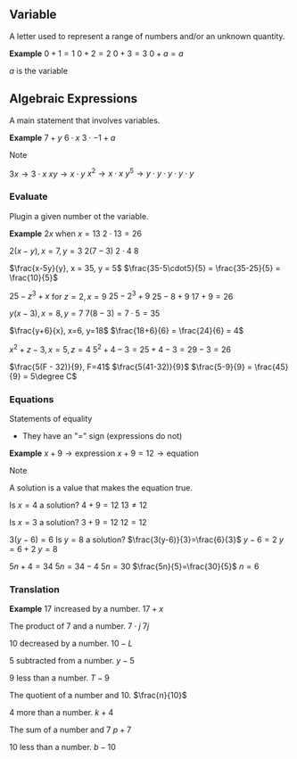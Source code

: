 ## Variable
A letter used to represent a range of numbers and/or an unknown quantity.

**Example**
$0 + 1 = 1$
$0 + 2 = 2$
$0 + 3 = 3$
$0 + a = a$

$a$ is the variable

## Algebraic Expressions
A main statement that involves variables.

**Example**
$7 + y$
$6 \cdot x$
$3 \cdot -1 + a$

>[!NOTE]
>$3x \rightarrow 3 \cdot x$
>$xy \rightarrow x \cdot y$
>$x^2 \rightarrow x \cdot x$
>$y^5 \rightarrow y \cdot y \cdot y \cdot y \cdot y$

### Evaluate
Plugin a given number ot the variable.

**Example**
$2x$ when $x=13$
$2 \cdot 13 = 26$

$2(x-y), x = 7, y = 3$
$2(7-3)$
$2 \cdot 4$
$8$

$\frac{x-5y}{y}, x = 35, y = 5$
$\frac{35-5\cdot5}{5} = \frac{35-25}{5} = \frac{10}{5}$

$25-z^3+x$ for $z=2, x=9$
$25-2^3+9$
$25-8+9$
$17+9=26$

$y(x-3), x=8, y=7$
$7(8-3) = 7 \cdot 5 = 35$

$\frac{y+6}{x}, x=6, y=18$
$\frac{18+6}{6} = \frac{24}{6} = 4$

$x^2 + z -3, x = 5, z = 4$
$5^2 + 4 - 3 = 25 + 4 - 3 = 29 - 3 = 26$

$\frac{5(F - 32)}{9}, F=41$
$\frac{5(41-32)}{9}$
$\frac{5-9}{9} = \frac{45}{9} = 5\degree C$

### Equations
Statements of equality
- They have an "=" sign (expressions do not)

**Example**
$x+9 \rightarrow \textrm{expression}$
$x+9=12 \rightarrow \textrm{equation}$

>[!NOTE]
>A solution is a value that makes the equation true.

Is $x=4$ a solution?
$4+9 = 12$
$13 \not= 12$

Is $x=3$ a solution?
$3+9=12$
$12 = 12$

$3(y-6)=6$
Is $y=8$ a solution?
$\frac{3(y-6)}{3}=\frac{6}{3}$
$y-6=2$
$y=6+2$
$y=8$

$5n+4=34$
$5n=34-4$
$5n=30$
$\frac{5n}{5}=\frac{30}{5}$
$n=6$

### Translation
**Example**
$17$ increased by a number.
$17+x$

The product of $7$ and a number.
$7 \cdot j$
$7j$

$10$ decreased by a number.
$10-L$

$5$ subtracted from a number.
$y-5$

$9$ less than a number.
$T-9$

The quotient of a number and $10$.
$\frac{n}{10}$

$4$ more than a number.
$k+4$

The sum of a number and $7$
$p+7$

$10$ less than a number.
$b-10$